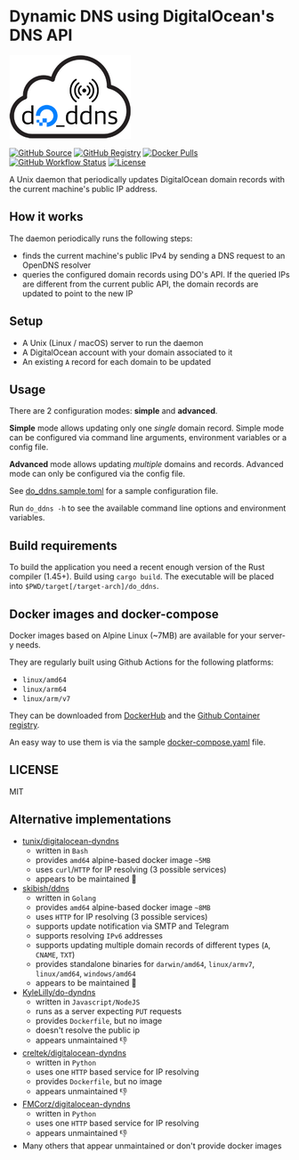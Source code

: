 # Dynamic DNS using DigitalOcean's DNS API

![Logo](./docs/logo.png)

[![GitHub Source](https://img.shields.io/badge/github-source-ffb64c?style=flat-square&logo=github&logoColor=white&labelColor=757575)](https://github.com/alcroito/digitalocean-dyndns)
[![GitHub Registry](https://img.shields.io/badge/github-registry-ffb64c?style=flat-square&logo=github&logoColor=white&labelColor=757575)](https://github.com/users/alcroito/packages/container/package/digitalocean-dyndns)
[![Docker Pulls](https://img.shields.io/docker/pulls/alcroito/digitalocean-dyndns?color=ffb64c&label=pulls&logo=docker&logoColor=white&labelColor=757575)](https://hub.docker.com/r/alcroito/digitalocean-dyndns)
[![GitHub Workflow Status](https://img.shields.io/github/workflow/status/alcroito/digitalocean-dyndns/ci?style=flat-square&logo=github&logoColor=white&labelColor=757575)](https://github.com/alcroito/digitalocean-dyndns/actions)
[![License](https://img.shields.io/github/license/alcroito/digitalocean-dyndns)](https://github.com/alcroito/digitalocean-dyndns/blob/master/LICENSE)

A Unix daemon that periodically updates DigitalOcean domain records with the current machine's public IP address.

## How it works

The daemon periodically runs the following steps:

* finds the current machine's public IPv4 by sending a DNS request to an OpenDNS resolver
* queries the configured domain records using DO's API. If the queried IPs
  are different from the current public API, the domain records are updated to point to the new IP

## Setup

* A Unix (Linux / macOS) server to run the daemon
* A DigitalOcean account with your domain associated to it
* An existing `A` record for each domain to be updated

## Usage

There are 2 configuration modes: **simple** and **advanced**.

**Simple** mode allows updating only one *single* domain record.
Simple mode can be configured via command line arguments, environment variables or a config file.

**Advanced** mode allows updating *multiple* domains and records.
Advanced mode can only be configured via the config file.

See [do_ddns.sample.toml](./do_ddns.sample.toml) for a sample configuration file.

Run `do_ddns -h` to see the available command line options and environment variables.

## Build requirements

To build the application you need a recent enough version of the Rust compiler (1.45+).
Build using `cargo build`. The executable will be placed into `$PWD/target[/target-arch]/do_ddns`.

## Docker images and docker-compose

Docker images based on Alpine Linux (~7MB) are available for your server-y needs.

They are regularly built using Github Actions for the following platforms:

* `linux/amd64`
* `linux/arm64`
* `linux/arm/v7`

They can be downloaded from [DockerHub](https://hub.docker.com/r/alcroito/digitalocean-dyndns) and the [Github Container registry](https://github.com/users/alcroito/packages/container/package/digitalocean-dyndns).

An easy way to use them is via the sample [docker-compose.yaml](./docker/docker-compose.yaml) file.

## LICENSE

MIT

## Alternative implementations

* [tunix/digitalocean-dyndns](https://github.com/tunix/digitalocean-dyndns)
  * written in `Bash`
  * provides `amd64` alpine-based docker image `~5MB`
  * uses `curl`/`HTTP` for IP resolving (3 possible services)
  * appears to be maintained 👏
* [skibish/ddns](https://github.com/skibish/ddns)
  * written in `Golang`
  * provides `amd64` alpine-based docker image `~8MB`
  * uses `HTTP` for IP resolving (3 possible services)
  * supports update notification via SMTP and Telegram
  * supports resolving `IPv6` addresses
  * supports updating multiple domain records of different types (`A`, `CNAME`, `TXT`)
  * provides standalone binaries for `darwin/amd64`, `linux/armv7`, `linux/amd64`, `windows/amd64`
  * appears to be maintained 👏
* [KyleLilly/do-dyndns](https://github.com/KyleLilly/do-dyndns)
  * written in `Javascript/NodeJS`
  * runs as a server expecting `PUT` requests
  * provides `Dockerfile`, but no image
  * doesn't resolve the public ip
  * appears unmaintained 👎
* [creltek/digitalocean-dyndns](https://github.com/creltek/digitalocean-dyndns)
  * written in `Python`
  * uses one `HTTP` based service for IP resolving
  * provides `Dockerfile`, but no image
  * appears unmaintained 👎
* [FMCorz/digitalocean-dyndns](https://github.com/FMCorz/digitalocean-dyndns)
  * written in `Python`
  * uses one `HTTP` based service for IP resolving
  * appears unmaintained 👎
* Many others that appear unmaintained or don't provide docker images
